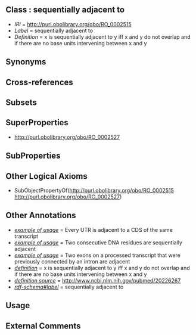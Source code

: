 
## Class : sequentially adjacent to

 * *IRI* = http://purl.obolibrary.org/obo/RO_0002515
 * *Label* = sequentially adjacent to
 * *Definition* = x is sequentially adjacent to y iff x and y do not overlap and if there are no base units intervening between x and y

## Synonyms


## Cross-references


## Subsets


## SuperProperties

 * <http://purl.obolibrary.org/obo/RO_0002527>

## SubProperties


## Other Logical Axioms

 * SubObjectPropertyOf(<http://purl.obolibrary.org/obo/RO_0002515> <http://purl.obolibrary.org/obo/RO_0002527>)

## Other Annotations

 * *[example of usage](../../IAO/12/IAO_0000112.md)* = Every UTR is adjacent to a CDS of the same transcript
 * *[example of usage](../../IAO/12/IAO_0000112.md)* = Two consecutive DNA residues are sequentially adjacent
 * *[example of usage](../../IAO/12/IAO_0000112.md)* = Two exons on a processed transcript that were previously connected by an intron are adjacent
 * *[definition](../../IAO/15/IAO_0000115.md)* = x is sequentially adjacent to y iff x and y do not overlap and if there are no base units intervening between x and y
 * *[definition source](../../IAO/19/IAO_0000119.md)* = http://www.ncbi.nlm.nih.gov/pubmed/20226267
 * *[rdf-schema#label](../../el/rdf-schema#label.md)* = sequentially adjacent to

## Usage


## External Comments

